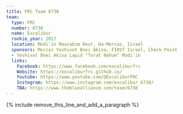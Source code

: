 ```yaml
---
title: FRC Team 6738
team:
  type: FRC
  number: 6738
  name: Excalibur
  rookie_year: 2017
  location: Modi'in Maacabim Reut, Ha-Mercaz, Israel
  sponsors: Mercaz Yeshivot Bnei Akiva, FIRST Israel, Check Point
  - Yeshivat Bnei Akiva Lapid "Torat Nahum" Modi'in
  links:
    Facebook: https://www.facebook.com/excaliburfrc
    Website: https://excaliburfrc.github.io/
    Youtube: https://www.youtube.com/@ExcaliburFRC
    Instegram: https://www.instagram.com/excalibur_6738/
    TBA: https://www.thebluealliance.com/team/6738
---
```


{% include remove_this_line_and_add_a_paragraph %}
